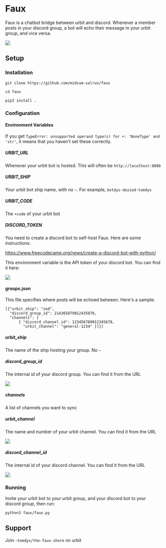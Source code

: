# Faux

Faux is a chatbot bridge between urbit and discord. Whenever a member posts in your discord group, a bot will echo their message in your urbit group, and vice versa.

![](https://i.imgur.com/O3mPICH.png)

## Setup

### Installation

`git clone https://github.com/midsum-salrux/faux`

`cd faux`

`pip3 install .`

### Configuration

#### Environment Variables

If you get `TypeError: unsupported operand type(s) for +: 'NoneType' and 'str'`, it means that you haven't set these correctly.

##### URBIT_URL
Whenever your urbit bot is hosted. This will often be `http://localhost:8080`

##### URBIT_SHIP
Your urbit bot ship name, with no `~`. For example, `botdys-dozzod-tomdys`

##### URBIT_CODE
The `+code` of your urbit bot

##### DISCORD_TOKEN
You need to create a discord bot to self-host Faux. Here are some instructions:

https://www.freecodecamp.org/news/create-a-discord-bot-with-python/

This environment variable is the API token of your discord bot. You can find it here:

![](https://i.imgur.com/s6k1GUt.png)

#### groups.json

This file specifies where posts will be echoed between. Here's a sample:

```
[{"urbit_ship": "zod",
  "discord_group_id": 214365879012435876,
  "channels": [
      { "discord_channel_id": 123456789012345678,
        "urbit_channel": "general-1234" }]}]

```

##### urbit_ship

The name of the ship hosting your group. No `~`

##### discord_group_id

The internal id of your discord group. You can find it from the URL

![](https://i.imgur.com/Kjnih92.png)

##### channels

A list of channels you want to sync

##### urbit_channel

The name and number of your urbit channel. You can find it from the URL

![](https://i.imgur.com/8bYCmHw.png)

##### discord_channel_id

The internal id of your discord channel. You can find it from the URL

![](https://i.imgur.com/RfEIPzk.png)

### Running

Invite your urbit bot to your urbit group, and your discord bot to your discord group, then run:

`python3 faux/faux.py`

## Support

Join `~tomdys/the-faux-shore` on urbit
